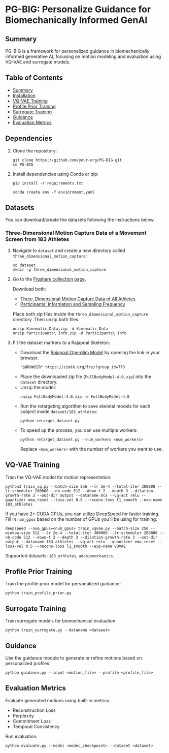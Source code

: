 # PG-BIG: Personalize Guidance for Biomechanically Informed GenAI

## Summary
PG-BIG is a framework for personalized guidance in biomechanically informed generative AI, focusing on motion modeling and evaluation using VQ-VAE and surrogate models.

## Table of Contents
- [Summary](#summary)
- [Installation](#installation)
- [VQ-VAE Training](#vq-vae-training)
- [Profile Prior Training](#profile-prior-training)
- [Surrogate Training](#surrogate-training)
- [Guidance](#guidance)
- [Evaluation Metrics](#evaluation-metrics)

## Dependencies
1. Clone the repository:
    ```
    git clone https://github.com/your-org/PG-BIG.git
    cd PG-BIG
    ```
2. Install dependencies using Conda or pip:
    ```
    pip install -r requirements.txt
    ```
    ```
    conda create env -f enviornment.yaml
    ```
## Datasets
You can download/create the datasets following the instructions below.
### Three-Dimensional Motion Capture Data of a Movement Screen from 183 Athletes
1. Navigate to `dataset` and create a new directory called `three_dimensional_motion_capture`:
    ```
    cd dataset
    mkdir -p three_dimensional_motion_capture
    ```
2. Go to the [Figshare collection page](https://springernature.figshare.com/collections/Three-Dimensional_Motion_Capture_Data_of_a_Movement_Screen_from_183_Athletes/6014509).

   Download both:
   - [Three-Dimensional Motion Capture Data of All Athletes](https://springernature.figshare.com/articles/dataset/Three-Dimensional_Motion_Capture_Data_of_All_Athletes/19879894?backTo=%2Fcollections%2FThree-Dimensional_Motion_Capture_Data_of_a_Movement_Screen_from_183_Athletes%2F6014509&file=39075392)
   - [Participants' Information and Sampling Frequency](https://springernature.figshare.com/articles/dataset/Participants_information_and_sampling_frequency/19879891?backTo=/collections/Three-Dimensional_Motion_Capture_Data_of_a_Movement_Screen_from_183_Athletes/6014509)

   Place both zip files inside the `three_dimensional_motion_capture` directory. Then unzip both files:
    ```
    unzip Kinematic_Data.zip -d Kinematic_Data
    unzip Participants\ Info.zip -d Participants\ Info
    ```
3. Fit the dataset markers to a Rajapoal Skeleton:

   - Download the [Rajapoal OpenSim Model](https://simtk.org/frs/?group_id=773) by opening the link in your browser.
     ```
     "$BROWSER" https://simtk.org/frs/?group_id=773
     ```
   - Place the downloaded zip file (`FullBodyModel-4.0.zip`) into the `dataset` directory.
   - Unzip the model:
     ```
     unzip FullBodyModel-4.0.zip -d FullBodyModel-4.0
     ```
   - Run the retargeting algorithm to save skeletal models for each subject inside `dataset/183_athletes`:
     ```
     python retarget_dataset.py
     ```
   - To speed up the process, you can use multiple workers:
     ```
     python retarget_dataset.py --num_workers <num_workers>
     ```
     Replace `<num_workers>` with the number of workers you want to use.

## VQ-VAE Training
Train the VQ-VAE model for motion representation:
```
python3 train_vq.py --batch-size 256 --lr 2e-4 --total-iter 300000 --lr-scheduler 200000 --nb-code 512 --down-t 2 --depth 3 --dilation-growth-rate 3 --out-dir output --dataname mcs --vq-act relu --quantizer ema_reset --loss-vel 0.5 --recons-loss l1_smooth --exp-name 183_athletes
```
If you have 2+ CUDA GPUs, you can utilize DeepSpeed for faster training. Fill in `num_gpus` based on the number of GPUs you'll be using for training:
```
deepspeed --num_gpus=<num_gpus> train_vqvae.py --batch-size 256 --window-size 512 --lr 2e-4 --total-iter 300000 --lr-scheduler 200000 --nb-code 512 --down-t 2 --depth 3 --dilation-growth-rate 3 --out-dir output --dataname 183_athletes --vq-act relu --quantizer ema_reset --loss-vel 0.5 --recons-loss l1_smooth --exp-name VQVAE
```
Supported datasets: `183_athletes`, `addbiomechanics`.

## Profile Prior Training
Train the profile prior model for personalized guidance:
```
python train_profile_prior.py 
```

## Surrogate Training
Train surrogate models for biomechanical evaluation:
```
python train_surrogate.py --dataname <dataset>
```

## Guidance
Use the guidance module to generate or refine motions based on personalized profiles:
```
python guidance.py --input <motion_file> --profile <profile_file>
```

## Evaluation Metrics
Evaluate generated motions using built-in metrics:
- Reconstruction Loss
- Perplexity
- Commitment Loss
- Temporal Consistency

Run evaluation:
```
python evaluate.py --model <model_checkpoint> --dataset <dataset>
```
